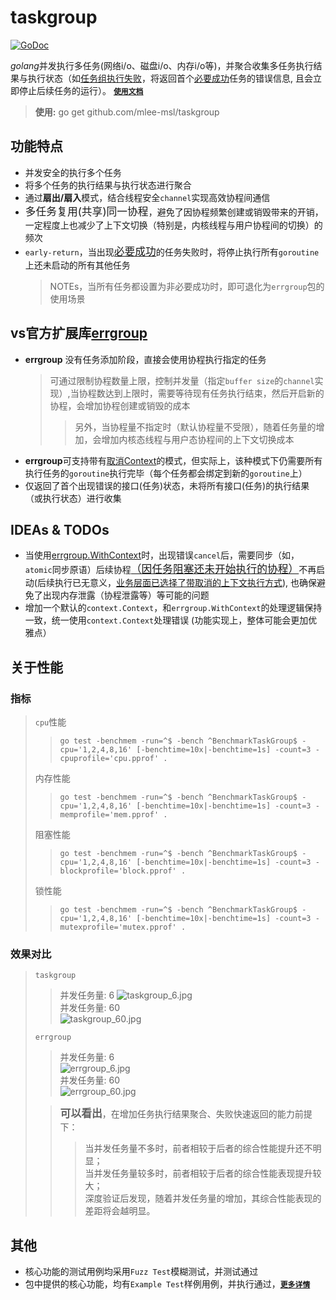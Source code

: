 # taskgroup
[![GoDoc](https://img.shields.io/static/v1?label=godoc&message=reference&color=blue "godoc")](https://pkg.go.dev/github.com/mlee-msl/taskgroup)  

*golang*并发执行多任务(网络i/o、磁盘i/o、内存i/o等)，并聚合收集多任务执行结果与执行状态（如<u>任务组执行失败</u>，将返回首个<u>必要成功</u>任务的错误信息, 且会立即停止后续任务的运行）。
**[`使用文档`](https://pkg.go.dev/github.com/mlee-msl/taskgroup "欢迎使用，任何意见或建议可联系`2210508401@qq.com`")**

> **使用:** go get github.com/mlee-msl/taskgroup

## 功能特点

- 并发安全的执行多个任务
- 将多个任务的执行结果与执行状态进行聚合
- 通过**扇出/扇入**模式，结合线程安全`channel`实现高效协程间通信
- <big>多任务复用(共享)同一协程</big>，避免了因协程频繁创建或销毁带来的开销，一定程度上也减少了上下文切换（特别是，内核线程与用户协程间的切换）的频次
- `early-return`，当出现<big><u>必要成功</u></big>的任务失败时，将停止执行所有`goroutine`上还未启动的所有其他任务
  >NOTEs，当所有任务都设置为非必要成功时，即可退化为`errgroup`包的使用场景

## vs官方扩展库[errgroup](https://pkg.go.dev/golang.org/x/sync/errgroup "errgroup")

- **errgroup** 没有任务添加阶段，直接会使用协程执行指定的任务
  > 可通过限制协程数量上限，控制并发量（指定`buffer size`的`channel`实现）,当协程数达到上限时，需要等待现有任务执行结束，然后开启新的协程，会增加协程创建或销毁的成本
  >
  >> 另外，当协程量不指定时（默认协程量不受限），随着任务量的增加，会增加内核态线程与用户态协程间的上下文切换成本
- **errgroup**可支持带有[取消Context](https://pkg.go.dev/context#WithCancelCause)的模式，但实际上，该种模式下仍需要所有执行任务的`goroutine`执行完毕（每个任务都会绑定到新的`goroutine`上）
- 仅返回了首个出现错误的接口(任务)状态，未将所有接口(任务)的执行结果（或执行状态）进行收集

## IDEAs & TODOs

- 当使用[errgroup.WithContext](https://cs.opensource.google/go/x/sync/+/master:errgroup/errgroup.go;l=48;bpv=1;bpt=1)时，出现错误`cancel`后，需要同步（如，`atomic`同步原语）后续协程<big><u>（因[任务阻塞](https://cs.opensource.google/go/x/sync/+/master:errgroup/errgroup.go;l=71;bpv=1;bpt=1)还未开始执行的协程）</u></big>不再启动(后续执行已无意义，<u>业务层面已选择了带取消的上下文执行方式</u>), 也确保避免了出现内存泄露（协程泄露等）等可能的问题
- 增加一个默认的`context.Context`，和`errgroup.WithContext`的处理逻辑保持一致，统一使用`context.Context`处理错误 (功能实现上，整体可能会更加优雅点）

## 关于性能
### 指标

> `cpu`性能  
>> `go test -benchmem -run=^$ -bench ^BenchmarkTaskGroup$ -cpu='1,2,4,8,16' [-benchtime=10x|-benchtime=1s] -count=3 -cpuprofile='cpu.pprof' .`   
>
> 内存性能  
>> `go test -benchmem -run=^$ -bench ^BenchmarkTaskGroup$ -cpu='1,2,4,8,16' [-benchtime=10x|-benchtime=1s] -count=3 -memprofile='mem.pprof' .`  
>
> 阻塞性能  
>> `go test -benchmem -run=^$ -bench ^BenchmarkTaskGroup$ -cpu='1,2,4,8,16' [-benchtime=10x|-benchtime=1s] -count=3 -blockprofile='block.pprof' .`   
>
> 锁性能  
>>`go test -benchmem -run=^$ -bench ^BenchmarkTaskGroup$ -cpu='1,2,4,8,16' [-benchtime=10x|-benchtime=1s] -count=3 -mutexprofile='mutex.pprof' .`   
### 效果对比
> `taskgroup`   
>> 并发任务量: 6 
>> ![taskgroup_6.jpg](https://s2.loli.net/2024/05/23/rnBPEpqkZCNJYvz.jpg)   
>> 并发任务量: 60  
>> ![taskgroup_60.jpg](https://s2.loli.net/2024/05/23/oviDfZxEnpyCBsc.jpg)   
>
> `errgroup`   
>> 并发任务量: 6   
>> ![errgroup_6.jpg](https://s2.loli.net/2024/05/23/bYDLAC7nMx6WKPv.jpg)   
>> 并发任务量: 60   
>> ![errgroup_60.jpg](https://s2.loli.net/2024/05/23/mJKscFZ5pyhHal7.jpg)   
>
>> <big>**可以看出**</big>，在增加任务执行结果聚合、失败快速返回的能力前提下：  
>>> 当并发任务量不多时，前者相较于后者的综合性能提升还不明显；     
>>> 当并发任务量较多时，前者相较于后者的综合性能表现提升较大；   
>>> 深度验证后发现，随着并发任务量的增加，其综合性能表现的差距将会越明显。   
## 其他
- 核心功能的测试用例均采用`Fuzz Test`模糊测试，并测试通过
- 包中提供的核心功能，均有`Example Test`样例用例，并执行通过，**[`更多详情`](https://pkg.go.dev/github.com/mlee-msl/taskgroup "欢迎使用，任何意见或建议可联系`2210508401@qq.com`")**

